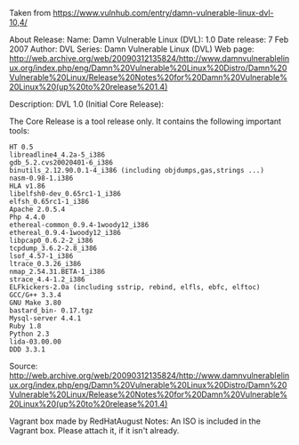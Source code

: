 Taken from https://www.vulnhub.com/entry/damn-vulnerable-linux-dvl-10,4/ 

About Release:
    Name: Damn Vulnerable Linux (DVL): 1.0
    Date release: 7 Feb 2007
    Author: DVL
    Series: Damn Vulnerable Linux (DVL)
    Web page: http://web.archive.org/web/20090312135824/http://www.damnvulnerablelinux.org/index.php/eng/Damn%20Vulnerable%20Linux%20Distro/Damn%20Vulnerable%20Linux/Release%20Notes%20for%20Damn%20Vulnerable%20Linux%20(up%20to%20release%201.4)

Description:
DVL 1.0 (Initial Core Release):

The Core Release is a tool release only. It contains the following important tools:

    HT 0.5
    libreadline4_4.2a-5_i386
    gdb_5.2.cvs20020401-6_i386
    binutils_2.12.90.0.1-4_i386 (including objdumps,gas,strings ...)
    nasm-0.98-1.i386
    HLA v1.86
    libelfsh0-dev_0.65rc1-1_i386
    elfsh_0.65rc1-1_i386
    Apache 2.0.5.4
    Php 4.4.0
    ethereal-common_0.9.4-1woody12_i386
    ethereal_0.9.4-1woody12_i386
    libpcap0_0.6.2-2_i386
    tcpdump_3.6.2-2.8_i386
    lsof_4.57-1_i386
    ltrace_0.3.26_i386
    nmap_2.54.31.BETA-1_i386
    strace_4.4-1.2_i386
    ELFkickers-2.0a (including sstrip, rebind, elfls, ebfc, elftoc)
    GCC/G++ 3.3.4
    GNU Make 3.80
    bastard_bin- 0.17.tgz
    Mysql-server 4.4.1
    Ruby 1.8
    Python 2.3
    lida-03.00.00
    DDD 3.3.1

Source: http://web.archive.org/web/20090312135824/http://www.damnvulnerablelinux.org/index.php/eng/Damn%20Vulnerable%20Linux%20Distro/Damn%20Vulnerable%20Linux/Release%20Notes%20for%20Damn%20Vulnerable%20Linux%20(up%20to%20release%201.4)

Vagrant box made by RedHatAugust
Notes:
   An ISO is included in the Vagrant box. Please attach it, if it isn't already.
